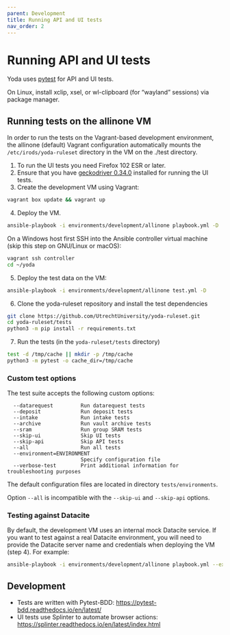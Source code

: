 ```yaml
---
parent: Development
title: Running API and UI tests
nav_order: 2
---
```


# Running API and UI tests

Yoda uses [pytest](https://pytest.org) for API and UI tests.

On Linux, install xclip, xsel, or wl-clipboard (for “wayland” sessions) via package manager.

## Running tests on the allinone VM

In order to run the tests on the Vagrant-based development environment, the allinone (default) Vagrant
configuration automatically mounts the `/etc/irods/yoda-ruleset` directory in the VM on the ./test
directory.

1. To run the UI tests you need Firefox 102 ESR or later.
2. Ensure that you have [geckodriver 0.34.0](https://github.com/mozilla/geckodriver/releases/tag/v0.34.0) installed for running the UI tests.
3. Create the development VM using Vagrant:
```bash
vagrant box update && vagrant up
```

4. Deploy the VM.
```bash
ansible-playbook -i environments/development/allinone playbook.yml -D
```

On a Windows host first SSH into the Ansible controller virtual machine (skip this step on GNU/Linux or macOS):
```bash
vagrant ssh controller
cd ~/yoda
```

5. Deploy the test data on the VM:
```bash
ansible-playbook -i environments/development/allinone test.yml -D
```

6. Clone the yoda-ruleset repository and install the test dependencies
```bash
git clone https://github.com/UtrechtUniversity/yoda-ruleset.git
cd yoda-ruleset/tests
python3 -m pip install -r requirements.txt
```

7. Run the tests (in the `yoda-ruleset/tests` directory)
```bash
test -d /tmp/cache || mkdir -p /tmp/cache
python3 -m pytest -o cache_dir=/tmp/cache
```

### Custom test options

The test suite accepts the following custom options:

```
  --datarequest         Run datarequest tests
  --deposit             Run deposit tests
  --intake              Run intake tests
  --archive             Run vault archive tests
  --sram                Run group SRAM tests
  --skip-ui             Skip UI tests
  --skip-api            Skip API tests
  --all                 Run all tests
  --environment=ENVIRONMENT
                        Specify configuration file
  --verbose-test        Print additional information for troubleshooting purposes
```

The default configuration files are located in directory `tests/environments`.

Option `--all` is incompatible with the `--skip-ui` and `--skip-api` options.

### Testing against Datacite

By default, the development VM uses an internal mock Datacite service. If you want to test against a real Datacite environment,
you will need to provide the Datacite server name and credentials when deploying the VM (step 4). For example:

```bash
ansible-playbook -i environments/development/allinone playbook.yml --extra-vars 'datacite_server=api.test.datacite.org datacite_username=MYUSERNAME datacite_password=MYPASSWORD' -D
```

## Development
- Tests are written with Pytest-BDD: https://pytest-bdd.readthedocs.io/en/latest/
- UI tests use Splinter to automate browser actions: https://splinter.readthedocs.io/en/latest/index.html
